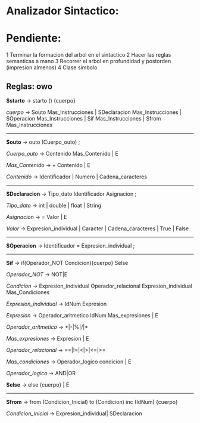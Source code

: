 # Analizador Sintactico:

# Pendiente:
1 Terminar la formacion del arbol en el sintactico
2 Hacer las reglas semanticas a mano
3 Recorrer el arbol en profundidad y postorden (impresion almenos)
4 Clase simbolo

## Reglas: owo

__Sstarto__ -> starto () {cuerpo}

_cuerpo_ -> Souto Mas_Instrucciones | 
	  SDeclaracion Mas_Instrucciones | 
	  SOperacion Mas_Instrucciones | 
	  Sif Mas_Instrucciones | 
	  Sfrom Mas_Instrucciones

---

__Souto__ -> outo (Cuerpo_outo) ;

_Cuerpo_outo_ -> Contenido Mas_Contenido | E

_Mas_Contenido_ -> + Contenido | E

_Contenido_ -> Identificador | Numero | Cadena_caracteres

---

__SDeclaracion__ -> Tipo_dato Identificador Asignacion ;

_Tipo_dato_ -> int | double | float | String 

_Asignacion_ -> = Valor | E

_Valor_ -> Expresion_individual | Caracter | Cadena_caracteres | True | False

---

__SOperacion__ -> Identificador = Expresion_individual ;

---

__Sif__ -> if(Operador_NOT Condicion){cuerpo} Selse

_Operador_NOT_ -> NOT|E

_Condicion_ -> Expresion_individual Operador_relacional Expresion_individual Mas_Condiciones

_Expresion_individual_ -> IdNum Expresion

_Expresion_ -> Operador_aritmetico IdNum Mas_expresiones | E

_Operador_aritmetico_ -> +|-|%|/|*

_Mas_expresiones_ -> Expresion | E

_Operador_relacional_ -> ==|!=|<|>|<=|>=

_Mas_condiciones_ -> Operador_logico condicion | E

_Operador_logico_ -> AND|OR

__Selse__ -> else {cuerpo} | E

---

__Sfrom__ -> from (Condicion_Inicial) to (Condicion) inc (IdNum) {cuerpo}

_Condicion_Inicial_ -> Expresion_individual| SDeclaracion
